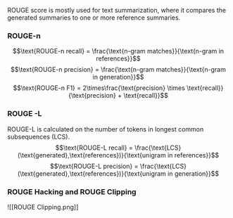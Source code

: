 ROUGE score is mostly used for text summarization, where it compares the generated summaries to one or more reference summaries.

### ROUGE-n
$$\text{ROUGE-n recall} = \frac{\text{n-gram matches}}{\text{n-gram in references}}$$
$$\text{ROUGE-n precision} = \frac{\text{n-gram matches}}{\text{n-gram in generation}}$$
$$\text{ROUGE-n F1} = 2\times\frac{\text{precision} \times \text{recall}}{\text{precision} + \text{recall}}$$
### ROUGE -L
ROUGE-L is calculated on the number of tokens in longest common subsequences (LCS).
$$\text{ROUGE-L recall} = \frac{\text{LCS}(\text{generated},\text{references})}{\text{unigram in references}}$$
$$\text{ROUGE-L precision} = \frac{\text{LCS}(\text{generated},\text{references})}{\text{unigram in generation}}$$
### ROUGE Hacking and ROUGE Clipping
![[ROUGE Clipping.png]]